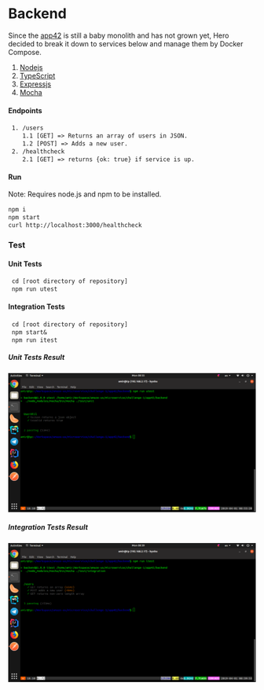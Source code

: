 # Backend

Since the [app42](https://github.com/shephertz/App42PaaS-Java-MySQL-Sample) 
is still a baby monolith and has not grown yet, Hero decided to break it down
to services below and manage them by Docker Compose.

1. [Nodejs](https://nodejs.org/en/)
2. [TypeScript](http://www.typescriptlang.org/)
3. [Expressjs](https://expressjs.com/)
4. [Mocha](https://mochajs.org/)

#### Endpoints
     1. /users
        1.1 [GET] => Returns an array of users in JSON.
        1.2 [POST] => Adds a new user.
     2. /healthcheck
        2.1 [GET] => returns {ok: true} if service is up.

#### Run 
 Note: Requires node.js and npm to be installed.

    npm i
    npm start
    curl http://localhost:3000/healthcheck

### Test
#### Unit Tests
     cd [root directory of repository]
     npm run utest

#### Integration Tests
     cd [root directory of repository]
     npm start&
     npm run itest
     
##### Unit Tests Result
 
![Test Results](/microservice/challenge-1/app42/backend/test/utest.png?raw=true "Unit Test Results")

##### Integration Tests Result
 
![Test Results](/microservice/challenge-1/app42/backend/test/itest.png?raw=true "Integration Test Results")
